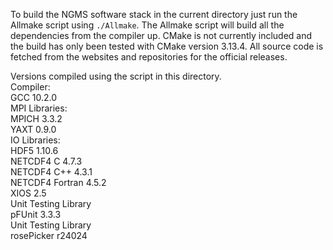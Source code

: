 To build the NGMS software stack in the current directory just run the Allmake script using `./Allmake`. The Allmake script will build all the dependencies from the compiler up. CMake is not currently included and the build has only been tested with CMake version 3.13.4. All source code is fetched from the websites and repositories for the official releases.  

Versions compiled using the script in this directory.  
Compiler:  
    GCC             10.2.0  
MPI Libraries:  
    MPICH           3.3.2  
    YAXT            0.9.0  
IO Libraries:  
    HDF5            1.10.6  
    NETCDF4 C       4.7.3  
    NETCDF4 C++     4.3.1  
    NETCDF4 Fortran 4.5.2  
    XIOS            2.5  
Unit Testing Library  
    pFUnit          3.3.3  
Unit Testing Library  
    rosePicker      r24024  
